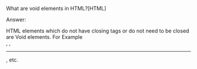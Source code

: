 What are void elements in HTML?[HTML]


Answer:



HTML elements which do not have closing tags or do not need to be closed are Void elements. For Example <br />, <img />, <hr />, etc.